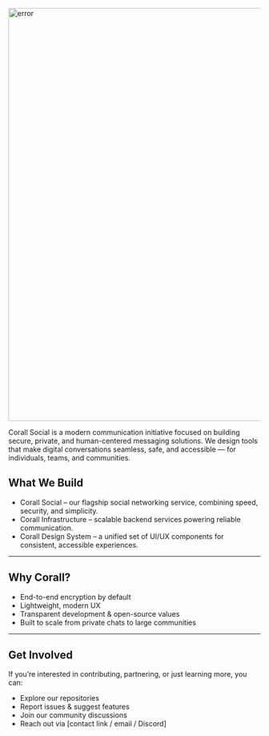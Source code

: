 <p align="left">
  <picture>
    <img src="https://raw.githubusercontent.com/Corall-Social/.github/main/profile/Poster.png" width="825px" alt="error">
  </picture>
</p>

Corall Social is a modern communication initiative focused on building secure, private, and human-centered messaging solutions.
We design tools that make digital conversations seamless, safe, and accessible — for individuals, teams, and communities.




## What We Build

* Corall Social – our flagship social networking service, combining speed, security, and simplicity.
* Corall Infrastructure – scalable backend services powering reliable communication.
* Corall Design System – a unified set of UI/UX components for consistent, accessible experiences.

---

## Why Corall?

* End-to-end encryption by default
* Lightweight, modern UX
* Transparent development & open-source values
* Built to scale from private chats to large communities

---

## Get Involved

If you’re interested in contributing, partnering, or just learning more, you can:

* Explore our repositories
* Report issues & suggest features
* Join our community discussions
* Reach out via \[contact link / email / Discord]
